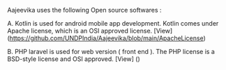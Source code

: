 Aajeevika uses the following Open source softwares :

 A. Kotlin is used for android mobile app development. Kotlin comes under Apache license, which is an OSI approved license. [View] (https://github.com/UNDPIndia/Aajeevika/blob/main/ApacheLicense)
 
 B. PHP laravel is used for web version ( front end ). The PHP license is a BSD-style license  and OSI approved. [View] ()


